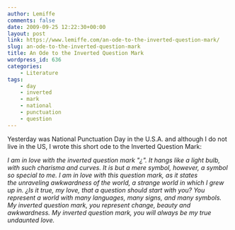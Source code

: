 ```yaml
---
author: Lemiffe
comments: false
date: 2009-09-25 12:22:30+00:00
layout: post
link: https://www.lemiffe.com/an-ode-to-the-inverted-question-mark/
slug: an-ode-to-the-inverted-question-mark
title: An Ode to the Inverted Question Mark
wordpress_id: 636
categories:
    - Literature
tags:
    - day
    - inverted
    - mark
    - national
    - punctuation
    - question
---
```


Yesterday was National Punctuation Day in the U.S.A. and although I do not live in the US, I wrote this short ode to the Inverted Question Mark:

_I am in love with the inverted question mark "¿". It hangs like a light bulb, with such charisma and curves. It is but a mere symbol, however, a symbol so special to me. I am in love with this question mark, as it states the unraveling awkwardness of the world, a strange world in which I grew up in. ¿Is it true, my love, that a question should start with you? You represent a world with many languages, many signs, and many symbols. My inverted question mark, you represent change, beauty and awkwardness. My inverted question mark, you will always be my true undaunted love._

